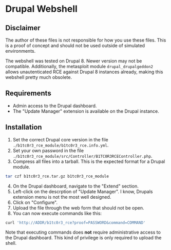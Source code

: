 # Drupal Webshell

## Disclaimer

The author of these files is not responsible for how you use these files.
This is a proof of concept and should not be used outside of simulated environments.


The webshell was tested on Drupal 8.
Newer version may not be compatible.
Additionally, the metasploit module `drupal_drupalgeddon2` allows unautenticated RCE against Drupal 8 instances already,
making this webshell pretty much obsolete.

## Requirements

- Admin access to the Drupal dashboard.
- The "Update Manager" extension is available on the Drupal instance.

## Installation

1. Set the correct Drupal core version in the file `./b1tc0r3_rce_module/b1tc0r3_rce.info.yml`.
2. Set your own password in the file `./b1tc0r3_rce_module/src/Controller/B1TC0R3RCEController.php`.
3. Compress all files into a tarball. This is the expected format for a Drupal module.

```bash
tar czf b1tc0r3_rce.tar.gz b1tc0r3_rce_module
```

4. On the Drupal dashboard, navigate to the "Extend" section.
5. Left-click on the descrption of "Update Manager". I know, Drupals extension menu is not the most well designed.
6. Click on "Configure".
7. Upload the file through the web form that should not be open.
8. You can now execute commands like this:

```bash
curl 'http://ADDR/b1tc0r3_rce?proof=PASSWORD&command=COMMAND'
```

Note that executing commands does **not** require administrative access to the Drupal dashboard.
This kind of privilege is only required to upload the shell.
